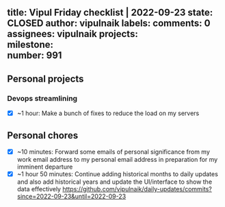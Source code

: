 title:	Vipul Friday checklist | 2022-09-23
state:	CLOSED
author:	vipulnaik
labels:	
comments:	0
assignees:	vipulnaik
projects:	
milestone:	
number:	991
--
## Personal projects

### Devops streamlining

- [x] ~1 hour: Make a bunch of fixes to reduce the load on my servers

## Personal chores

- [x] ~10 minutes: Forward some emails of personal significance from my work email address to my personal email address in preparation for my imminent departure
- [x] ~1 hour 50 minutes: Continue adding historical months to daily updates and also add historical years and update the UI/interface to show the data effectively https://github.com/vipulnaik/daily-updates/commits?since=2022-09-23&until=2022-09-23
